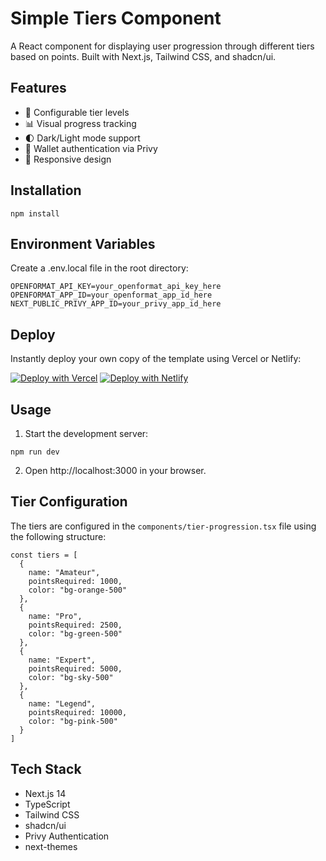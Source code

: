 # Simple Tiers Component
A React component for displaying user progression through different tiers based on points. Built with Next.js, Tailwind CSS, and shadcn/ui.

## Features
- 🎯 Configurable tier levels
- 📊 Visual progress tracking
- 🌓 Dark/Light mode support
- 🔐 Wallet authentication via Privy
- 📱 Responsive design

## Installation

```
npm install
```

## Environment Variables
Create a .env.local file in the root directory:
```
OPENFORMAT_API_KEY=your_openformat_api_key_here
OPENFORMAT_APP_ID=your_openformat_app_id_here
NEXT_PUBLIC_PRIVY_APP_ID=your_privy_app_id_here
```

## Deploy
Instantly deploy your own copy of the template using Vercel or Netlify:

[![Deploy with Vercel](https://vercel.com/button)](https://vercel.com/new/clone?repository-url=https%3A%2F%2Fgithub.com%2Fdan-th3-man%2Fsimple-tiers-comp&env=OPENFORMAT_API_KEY,OPENFORMAT_DAPP_ID,NEXT_PUBLIC_PRIVY_APP_ID) [![Deploy with Netlify](https://www.netlify.com/img/deploy/button.svg)](https://app.netlify.com/start/deploy?repository=https://github.com/dan-th3-man/simple-tiers-comp)

## Usage
1. Start the development server:
```
npm run dev
```

2. Open http://localhost:3000 in your browser.

## Tier Configuration
The tiers are configured in the `components/tier-progression.tsx` file using the following structure:
```
const tiers = [
  {
    name: "Amateur",
    pointsRequired: 1000,
    color: "bg-orange-500"
  },
  {
    name: "Pro",
    pointsRequired: 2500,
    color: "bg-green-500"
  },
  {
    name: "Expert",
    pointsRequired: 5000,
    color: "bg-sky-500"
  },
  {
    name: "Legend",
    pointsRequired: 10000,
    color: "bg-pink-500"
  }
]
``` 

## Tech Stack
- Next.js 14
- TypeScript
- Tailwind CSS
- shadcn/ui
- Privy Authentication
- next-themes